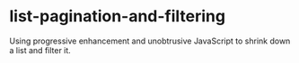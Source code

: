 # list-pagination-and-filtering
Using progressive enhancement and unobtrusive JavaScript to shrink down a list and filter it.
